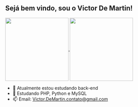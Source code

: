 ## Sejá bem vindo, sou o Victor De Martin! 

<a href="https://github.com/VictorDMartin/github-readme-stats">
  <img height=200 align="center" src="https://github-readme-stats.vercel.app/api?username=VictorDMartin&show_icons=true&theme=transparent&card_width=10" />
</a>
<a href="https://github.com/VictorDMartin/convoychat">
  <img height=200 align="center" src="https://github-readme-stats.vercel.app/api/top-langs?username=VictorDMartin&layout=donut&langs_count=8&card_width=100&show_icons=true&theme=transparent" />
</a>



- 🔭 Atualmente estou estudando back-end
- 🌱 Estudando PHP, Python e MySQL
- 📫 Email: Victor.DeMartin.contato@gmail.com


